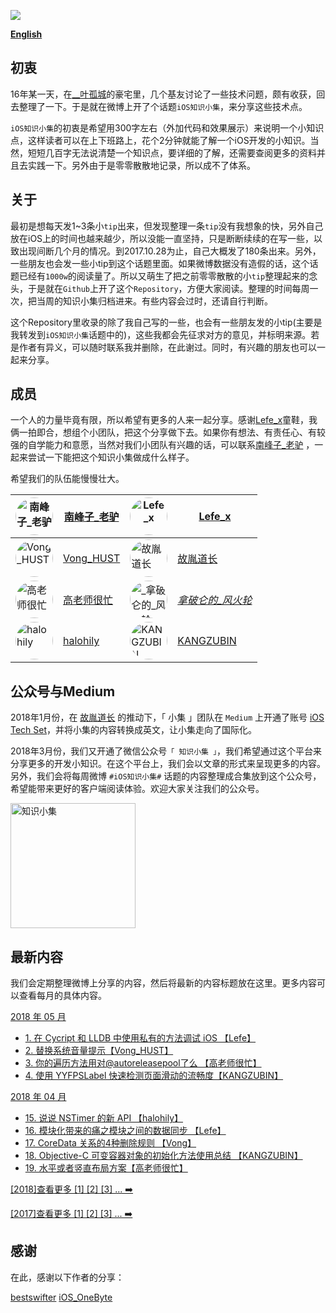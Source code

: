 

![](https://github.com/southpeak/iOS-tech-set/blob/master/images/Banner.png?raw=true)

**[English](https://github.com/southpeak/iOS-tech-set/blob/master/README_EN.md)**

## 初衷

16年某一天，在[__叶孤城](https://weibo.com/u/1438670852)的豪宅里，几个基友讨论了一些技术问题，颇有收获，回去整理了一下。于是就在微博上开了个话题`iOS知识小集`，来分享这些技术点。

`iOS知识小集`的初衷是希望用300字左右（外加代码和效果展示）来说明一个小知识点，这样读者可以在上下班路上，花个2分钟就能了解一个iOS开发的小知识。当然，短短几百字无法说清楚一个知识点，要详细的了解，还需要查阅更多的资料并且去实践一下。另外由于是零零散散地记录，所以成不了体系。

## 关于

最初是想每天发1~3条小`tip`出来，但发现整理一条`tip`没有我想象的快，另外自己放在iOS上的时间也越来越少，所以没能一直坚持，只是断断续续的在写一些，以致出现间断几个月的情况。到2017.10.28为止，自己大概发了180条出来。另外，一些朋友也会发一些小tip到这个话题里面。如果微博数据没有造假的话，这个话题已经有`1000w`的阅读量了。所以又萌生了把之前零零散散的小`tip`整理起来的念头，于是就在`Github`上开了这个`Repository`，方便大家阅读。整理的时间每周一次，把当周的知识小集归档进来。有些内容会过时，还请自行判断。

这个Repository里收录的除了我自己写的一些，也会有一些朋友发的小tip(主要是我转发到`iOS知识小集`话题中的)，这些我都会先征求对方的意见，并标明来源。若是作者有异义，可以随时联系我并删除，在此谢过。同时，有兴趣的朋友也可以一起来分享。

## 成员

一个人的力量毕竟有限，所以希望有更多的人来一起分享。感谢[Lefe_x](https://weibo.com/u/5953150140)童鞋，我俩一拍即合，想组个小团队，把这个分享做下去。如果你有想法、有责任心、有较强的自学能力和意愿，当然对我们小团队有兴趣的话，可以联系[南峰子_老驴](http://weibo.com/touristdiary) ，一起来尝试一下能把这个知识小集做成什么样子。

希望我们的队伍能慢慢壮大。

 <a href="https://weibo.com/touristdiary"><img style="border-radius: 30px" src="https://tva1.sinaimg.cn/crop.1.0.1366.1366.180/c5ff030ejw8f5bbc70i61j212011yq80.jpg" title="南峰子_老驴" width="60"/></a> | [南峰子_老驴](https://weibo.com/touristdiary) | <a href="https://weibo.com/u/5953150140"><img style="border-radius: 30px" src="https://tva4.sinaimg.cn/crop.8.0.1226.1226.180/006uSOiEjw8f9h4ihstq4j30yi0y2gnq.jpg" title="Lefe_x" width="60"/></a> | [Lefe_x](https://weibo.com/u/5953150140) 
------------- | ------------- | ------------- | -------------
<a href="https://weibo.com/VongLo"><img style="border-radius: 30px" src="https://tvax3.sinaimg.cn/crop.0.0.667.667.180/ba81ca29ly8fhu4meonedj20ij0ijgmh.jpg" title="Vong_HUST" width="60"/></a> | [Vong_HUST](https://weibo.com/VongLo) | <a href="https://weibo.com/soapyigu"><img style="border-radius: 30px" src="https://tva4.sinaimg.cn/crop.14.0.721.721.180/6cf34ee4jw8f8rdmtzzgmj20ku0k10t5.jpg" title="故胤道长" width="60"/></a> | [故胤道长](https://weibo.com/soapyigu)
<a href="https://weibo.com/517082456"><img style="border-radius: 30px" src="https://tva4.sinaimg.cn/crop.0.0.1242.1242.180/5fe18d75jw8evft9qcjh5j20yi0yigo5.jpg" title="高老师很忙" width="60"/></a> | [高老师很忙](https://weibo.com/517082456) | <a href="https://weibo.com/u/2293476232"><img style="border-radius: 30px" src="https://tvax1.sinaimg.cn/crop.6.0.737.737.180/88b3ab88ly8fnassmyvedj20ku0khgma.jpg" title="_拿破仑的_风火轮_" width="60"/></a> | [_拿破仑的_风火轮_](https://weibo.com/u/2293476232) 
<a href="http://weibo.com/halohily"><img style="border-radius: 30px" src="http://ww4.sinaimg.cn/mw690/d9ec7ffcjw8f8a753z961j20e80dp0t3.jpg" title="halohily" width="60"/></a> | [halohily](http://weibo.com/halohily) | <a href="https://weibo.com/kangzubin"><img style="border-radius: 30px" src="https://tva3.sinaimg.cn/crop.0.0.440.440.180/621b53aejw8ekybg28hxzj20c80c83z0.jpg" title="KANGZUBIN" width="60"/></a> | [KANGZUBIN](https://weibo.com/kangzubin) 

## 公众号与Medium

2018年1月份，在 [故胤道长](https://weibo.com/soapyigu) 的推动下，「 小集 」团队在 `Medium` 上开通了账号 [iOS Tech Set](https://medium.com/@iostechset)，并将小集的内容转换成英文，让小集走向了国际化。

2018年3月份，我们又开通了微信公众号`「 知识小集 」`，我们希望通过这个平台来分享更多的开发小知识。在这个平台上，我们会以文章的形式来呈现更多的内容。另外，我们会将每周微博 `#iOS知识小集#` 话题的内容整理成合集放到这个公众号，希望能带来更好的客户端阅读体验。欢迎大家关注我们的公众号。

<img src="https://raw.githubusercontent.com/iOS-Tips/iOS-tech-set/master/images/qrcode.jpg" title="知识小集" width="200"/>

## 最新内容
我们会定期整理微博上分享的内容，然后将最新的内容标题放在这里。更多内容可以查看每月的具体内容。

[2018 年 05 月](https://github.com/southpeak/iOS-tech-set/blob/master/2018/05.md)

* [1. 在 Cycript 和 LLDB 中使用私有的方法调试 iOS 【Lefe】](https://github.com/southpeak/iOS-tech-set/blob/master/2018/05.md#%E5%9C%A8-cycript-%E5%92%8C-lldb-%E4%B8%AD%E4%BD%BF%E7%94%A8%E7%A7%81%E6%9C%89%E7%9A%84%E6%96%B9%E6%B3%95%E8%B0%83%E8%AF%95-ios)
* [2. 替换系统音量提示【Vong_HUST】](https://github.com/southpeak/iOS-tech-set/blob/master/2018/05.md#%e6%9b%bf%e6%8d%a2%e7%b3%bb%e7%bb%9f%e9%9f%b3%e9%87%8f%e6%8f%90%e7%a4%ba)
* [3. 你的遍历方法用对@autoreleasepool了么 【高老师很忙】](https://github.com/southpeak/iOS-tech-set/blob/master/2018/05.md#%E4%BD%A0%E7%9A%84%E9%81%8D%E5%8E%86%E6%96%B9%E6%B3%95%E7%94%A8%E5%AF%B9%40autoreleasepool%E4%BA%86%E4%B9%88)
* [4. 使用 YYFPSLabel 快速检测页面滑动的流畅度【KANGZUBIN】](https://github.com/southpeak/iOS-tech-set/blob/master/2018/05.md#%e4%bd%bf%e7%94%a8+YYFPSLabel+%e5%bf%ab%e9%80%9f%e6%a3%80%e6%b5%8b%e9%a1%b5%e9%9d%a2%e6%bb%91%e5%8a%a8%e7%9a%84%e6%b5%81%e7%95%85%e5%ba%a6)

[2018 年 04 月](https://github.com/southpeak/iOS-tech-set/blob/master/2018/04.md)

* [15. 说说 NSTimer 的新 API 【halohily】](https://github.com/southpeak/iOS-tech-set/blob/master/2018/04.md#%E8%AF%B4%E8%AF%B4-nstimer-%E7%9A%84%E6%96%B0-api)
* [16. 模块化带来的痛之模块之间的数据同步 【Lefe】](https://github.com/southpeak/iOS-tech-set/blob/master/2018/04.md#%E6%A8%A1%E5%9D%97%E5%8C%96%E5%B8%A6%E6%9D%A5%E7%9A%84%E7%97%9B%E4%B9%8B%E6%A8%A1%E5%9D%97%E4%B9%8B%E9%97%B4%E7%9A%84%E6%95%B0%E6%8D%AE%E5%90%8C%E6%AD%A5)
* [17. CoreData 关系的4种删除规则 【Vong】](https://github.com/southpeak/iOS-tech-set/blob/master/2018/04.md#coredata-%E5%85%B3%E7%B3%BB%E7%9A%844%E7%A7%8D%E5%88%A0%E9%99%A4%E8%A7%84%E5%88%99)
* [18. Objective-C 可变容器对象的初始化方法使用总结 【KANGZUBIN】](https://github.com/southpeak/iOS-tech-set/blob/master/2018/04.md#objective-c-%E5%8F%AF%E5%8F%98%E5%AE%B9%E5%99%A8%E5%AF%B9%E8%B1%A1%E7%9A%84%E5%88%9D%E5%A7%8B%E5%8C%96%E6%96%B9%E6%B3%95%E4%BD%BF%E7%94%A8%E6%80%BB%E7%BB%93)
* [19. 水平或者竖直布局方案【高老师很忙】](https://github.com/awesome-tips/iOS-Tips/blob/master/2018/04.md#%E6%B0%B4%E5%B9%B3%E6%88%96%E8%80%85%E7%AB%96%E7%9B%B4%E5%B8%83%E5%B1%80%E6%96%B9%E6%A1%88)

[[2018]查看更多 [1] [2] [3] ... ➡️](https://github.com/southpeak/iOS-tech-set/blob/master/2018/目录.md)

[[2017]查看更多 [1] [2] [3] ... ➡️](https://github.com/southpeak/iOS-tech-set/blob/master/2017/目录.md)

## 感谢

在此，感谢以下作者的分享：

[bestswifter](https://weibo.com/bestswifter)
[iOS_OneByte](https://weibo.com/u/5549095051)

